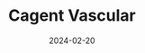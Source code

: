 ---  
layout: startup_page  
title: "Cagent Vascular"  
id: "cagentvascular.com"  
permalink: "/cagentvascularcagentvascular.com02202024/"  
website: "https://www.cagentvascular.com/"  
funding_round: "Series C"  
funding_amount: "$30M"  
investors: "U.S. Venture Partners (USVP), Blue Ridge Medical, LLC, Sectoral Asset Management"  
about: "Cagent Vascular develops and commercializes Serration Angioplasty Technology, a transformative improvement to conventional angioplasty for treating peripheral artery disease (PAD). Their Serranator device offers greater lumen gain and reduced elastic recoil compared to plain angioplasty balloons, leading to improved blood flow and patient outcomes. The company focuses on providing greater access to this innovative technology for healthcare providers and their patients."  
markets: "Medtech, Cardiovascular, Medical Equipment Manufacturing, Health Care, Medical, Medical Device"  
hq: "Wayne, Pennsylvania, United States"  
founded_year: "2014"  
linkedin: "https://www.linkedin.com/company/cagent-vascular"  
twitter: "https://twitter.com/cagentvascular"  
instagram: ""  
facebook: ""  
crunchbase: "https://www.crunchbase.com/organization/cagent-vascular"  
pitchbook: "https://pitchbook.com/profiles/company/168756-85"  

date_display: "20-Feb-2024"  
date: "2024-02-20"

# SEO Optimization  
meta_title: "Cagent Vascular - Series C Funding ($30M)"  
meta_description: "Cagent Vascular, Cagent Vascular develops and commercializes Serration Angioplasty Technology, a transformative improvement to conventional angioplasty for treating pe..."  
meta_keywords: "Cagent Vascular, Medtech, Cardiovascular, Medical Equipment Manufacturing, Health Care, Medical, Medical Device, Series C funding"  
canonical_url: "https://startup.projectstartups.com/cagentvascularcagentvascular.com02202024/"  
---